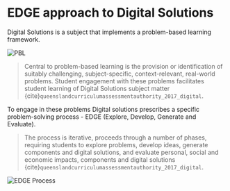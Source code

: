 # EDGE approach to Digital Solutions

Digital Solutions is a subject that implements a problem-based learning framework.

![PBL](./assests/PBL.png)

> Central to problem-based learning is the provision or identification of suitably challenging, subject-specific, context-relevant, real-world problems. Student engagement with these problems facilitates student learning of Digital Solutions subject matter {cite}`queenslandcurriculumassessmentauthority_2017_digital`.

To engage in these problems Digital solutions prescribes a specific problem-solving process - EDGE (Explore, Develop, Generate and Evaluate).

> The process is iterative, proceeds through a number of phases, requiring students to explore problems, develop ideas, generate components and digital solutions, and evaluate personal, social and economic impacts, components and digital solutions {cite}`queenslandcurriculumassessmentauthority_2017_digital`.

![EDGE Process](./assests/EDGE.png)
